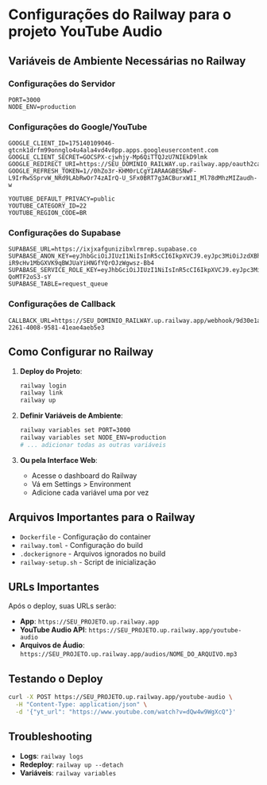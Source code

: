 # Configurações do Railway para o projeto YouTube Audio

## Variáveis de Ambiente Necessárias no Railway

### Configurações do Servidor
```
PORT=3000
NODE_ENV=production
```

### Configurações do Google/YouTube
```
GOOGLE_CLIENT_ID=175140109046-gtcnk1drfm99onnglo4u4ala4vd4v8pp.apps.googleusercontent.com
GOOGLE_CLIENT_SECRET=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
GOOGLE_REDIRECT_URI=https://SEU_DOMINIO_RAILWAY.up.railway.app/oauth2callback
GOOGLE_REFRESH_TOKEN=1//0hZo3r-KHM0rLCgYIARAAGBESNwF-L9IrRwSSprvW_NRd9LAbRwOr74zAIrQ-U_SFx0BRT7g3ACBurxW1I_Ml78dMhzMIZaudh-w

YOUTUBE_DEFAULT_PRIVACY=public
YOUTUBE_CATEGORY_ID=22
YOUTUBE_REGION_CODE=BR
```

### Configurações do Supabase
```
SUPABASE_URL=https://ixjxafgunizibxlrmrep.supabase.co
SUPABASE_ANON_KEY=eyJhbGciOiJIUzI1NiIsInR5cCI6IkpXVCJ9.eyJpc3MiOiJzdXBhYmFzZSIsInJlZiI6Iml4anhhZmd1bml6aWJ4bHJtcmVwIiwicm9sZSI6ImFub24iLCJpYXQiOjE3NTM5NzMyNzksImV4cCI6MjA2OTU0OTI3OX0.3-iR9cHv1MbGXVK9qBWJUaYiHNGfYQrOJzWgwsz-Bb4
SUPABASE_SERVICE_ROLE_KEY=eyJhbGciOiJIUzI1NiIsInR5cCI6IkpXVCJ9.eyJpc3MiOiJzdXBhYmFzZSIsInJlZiI6Iml4anhhZmd1bml6aWJ4bHJtcmVwIiwicm9sZSI6InNlcnZpY2Vfcm9sZSIsImlhdCI6MTc1Mzk3MzI3OSwiZXhwIjoyMDY5NTQ5Mjc5fQ.k70aDnoocbzijNxAM7e76vale6sSFy-QoMTF2oS3-sY
SUPABASE_TABLE=request_queue
```

### Configurações de Callback
```
CALLBACK_URL=https://SEU_DOMINIO_RAILWAY.up.railway.app/webhook/9d30e1aa-2261-4008-9581-41eae4aeb5e3
```

## Como Configurar no Railway

1. **Deploy do Projeto**:
   ```bash
   railway login
   railway link
   railway up
   ```

2. **Definir Variáveis de Ambiente**:
   ```bash
   railway variables set PORT=3000
   railway variables set NODE_ENV=production
   # ... adicionar todas as outras variáveis
   ```

3. **Ou pela Interface Web**:
   - Acesse o dashboard do Railway
   - Vá em Settings > Environment
   - Adicione cada variável uma por vez

## Arquivos Importantes para o Railway

- `Dockerfile` - Configuração do container
- `railway.toml` - Configuração do build
- `.dockerignore` - Arquivos ignorados no build
- `railway-setup.sh` - Script de inicialização

## URLs Importantes

Após o deploy, suas URLs serão:
- **App**: `https://SEU_PROJETO.up.railway.app`
- **YouTube Audio API**: `https://SEU_PROJETO.up.railway.app/youtube-audio`
- **Arquivos de Áudio**: `https://SEU_PROJETO.up.railway.app/audios/NOME_DO_ARQUIVO.mp3`

## Testando o Deploy

```bash
curl -X POST https://SEU_PROJETO.up.railway.app/youtube-audio \
  -H "Content-Type: application/json" \
  -d '{"yt_url": "https://www.youtube.com/watch?v=dQw4w9WgXcQ"}'
```

## Troubleshooting

- **Logs**: `railway logs`
- **Redeploy**: `railway up --detach`
- **Variáveis**: `railway variables`